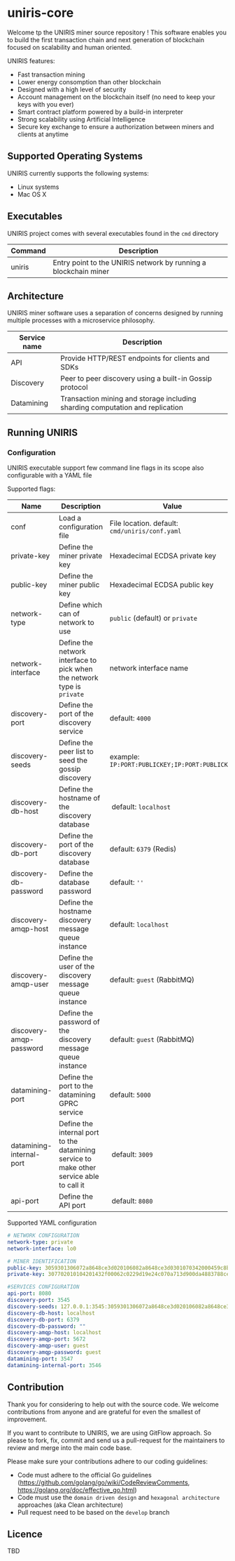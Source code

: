 # uniris-core

Welcome tp the UNIRIS miner source repository ! This software enables you to build the first transaction chain and next generation of blockchain focused on scalability and human oriented.

UNIRIS features:

- Fast transaction mining
- Lower energy consomption than other blockchain
- Designed with a high level of security
- Account management on the blockchain  itself (no need to keep your keys with you ever)
- Smart contract platform powered by a build-in interpreter
- Strong scalability using Artificial Intelligence 
- Secure key exchange to ensure a authorization between miners and clients at anytime

## Supported Operating Systems

UNIRIS currently supports the following systems:

- Linux systems
- Mac OS X

## Executables

UNIRIS project comes with several executables found in the `cmd` directory

| Command       | Description | 
| ------------- |-------------| 
| uniris       | Entry point to the UNIRIS network by running a blockchain miner 

## Architecture

UNIRIS miner software uses a separation of concerns designed by running multiple processes with a microservice philosophy.

| Service name  | Description |
| ------------  | ----------- |
| API           | Provide HTTP/REST endpoints for clients and SDKs
| Discovery     | Peer to peer discovery using a built-in Gossip protocol
| Datamining    | Transaction mining and storage including sharding computation and replication

## Running UNIRIS

### Configuration

UNIRIS executable support few command line flags in its scope also configurable with a YAML file

Supported flags:

| Name | Description | Value |
| ---- | ----------- | ---- |
| conf | Load a configuration file | File location. default: `cmd/uniris/conf.yaml` |
| private-key| Define the miner private key | Hexadecimal ECDSA private key
| public-key | Define the miner public key | Hexadecimal ECDSA public key
| network-type | Define which can of network to use | `public` (default) or `private` |
|network-interface | Define the network interface to pick when the network type is `private` | network interface name
| discovery-port | Define the port of the discovery service | default: `4000`
| discovery-seeds | Define the peer list to seed the gossip discovery | example: `IP:PORT:PUBLICKEY;IP:PORT:PUBLICKEY` |
| discovery-db-host| Define the hostname of the discovery database | default: `localhost` |
| discovery-db-port | Define the port of the discovery database | default: `6379` (Redis) |
| discovery-db-password | Define the database password | default: `''`
| discovery-amqp-host | Define the hostname discovery message queue instance | default: `localhost`|
| discovery-amqp-user | Define the user of the discovery message queue instance | default: `guest` (RabbitMQ) |
| discovery-amqp-password | Define the password of the discovery message queue instance | default: `guest` (RabbitMQ) |
| datamining-port | Define the port to the datamining GPRC service | default: `5000`|
| datamining-internal-port | Define the internal port to the datamining service to make other service able to call it | default: `3009`|
| api-port | Define the API port | default: `8080`| 

Supported YAML configuration

```yaml
# NETWORK CONFIGURATION
network-type: private
network-interface: lo0

# MINER IDENTIFICATION
public-key: 3059301306072a8648ce3d020106082a8648ce3d0301070342000459c8b568df66798d7f876d94fb0afc516502893d996610632c40f70b830aebf39e0cbee311af4450ec56859d2b8f59ec09a44c7e303d030899aee551de61af2e
private-key: 307702010104201432f00062c0229d19e24c070a713d900da4883788ce3f8bd3fede4c10a36a79a00a06082a8648ce3d030107a1440342000459c8b568df66798d7f876d94fb0afc516502893d996610632c40f70b830aebf39e0cbee311af4450ec56859d2b8f59ec09a44c7e303d030899aee551de61af2e

#SERVICES CONFIGURATION
api-port: 8080
discovery-port: 3545
discovery-seeds: 127.0.0.1:3545:3059301306072a8648ce3d020106082a8648ce3d0301070342000459c8b568df66798d7f876d94fb0afc516502893d996610632c40f70b830aebf39e0cbee311af4450ec56859d2b8f59ec09a44c7e303d030899aee551de61af2e
discovery-db-host: localhost
discovery-db-port: 6379
discovery-db-password: ""
discovery-amqp-host: localhost
discovery-amqp-port: 5672
discovery-amqp-user: guest
discovery-amqp-password: guest
datamining-port: 3547
datamining-internal-port: 3546
```

## Contribution

Thank you for considering to help out with the source code.
We welcome contributions from anyone and are grateful for even the smallest of improvement.

If you want to contribute to UNIRIS, we are using GitFlow approach. So please to fork, fix, commit and send us a pull-request for the maintainers to review and merge into the main code base. 

Please make sure your contributions adhere to our coding guidelines:
- Code must adhere to the official Go guidelines (https://github.com/golang/go/wiki/CodeReviewComments, https://golang.org/doc/effective_go.html)
- Code must use the `domain driven design`  and `hexagonal architecture` approaches (aka Clean architecture)
- Pull request need to be based on the `develop` branch

## Licence

TBD